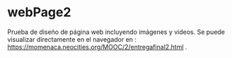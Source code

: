 # webPage2
Prueba de diseño de página web incluyendo imágenes y videos. Se puede visualizar directamente en el navegador en :
https://momenaca.neocities.org/MOOC/2/entregafinal2.html .

